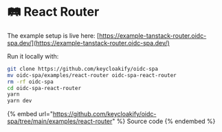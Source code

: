 # 🛤️ React Router

The example setup is live here: [https://example-tanstack-router.oidc-spa.dev/](https://example-tanstack-router.oidc-spa.dev/)

Run it locally with: &#x20;

```bash
git clone https://github.com/keycloakify/oidc-spa
mv oidc-spa/examples/react-router oidc-spa-react-router
rm -rf oidc-spa
cd oidc-spa-react-router
yarn
yarn dev
```

{% embed url="https://github.com/keycloakify/oidc-spa/tree/main/examples/react-router" %}
Source code
{% endembed %}

